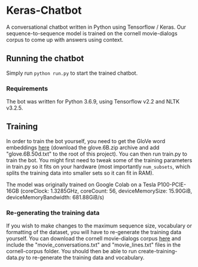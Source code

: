 # Keras-Chatbot

A conversational chatbot written in Python using Tensorflow / Keras.
Our sequence-to-sequence model is trained on the cornell movie-dialogs corpus to come up with answers using context.

## Running the chatbot
Simply run `python run.py` to start the trained chatbot.

### Requirements
The bot was written for Python 3.6.9, using Tensorflow v2.2 and NLTK v3.2.5.

## Training

In order to train the bot yourself, you need to get the GloVe word embeddings [here](https://nlp.stanford.edu/projects/glove/) (download the glove.6B.zip archive and add "glove.6B.50d.txt" to the root of this project). 
You can then run train.py to train the bot. 
You might first need to tweak some of the training parameters in train.py so it fits on your hardware (most importantly `num_subsets`, which splits the training data into smaller sets so it can fit in RAM).

The model was originally trained on Google Colab on a Tesla P100-PCIE-16GB (coreClock: 1.3285GHz, coreCount: 56, deviceMemorySize: 15.90GiB, deviceMemoryBandwidth: 681.88GiB/s)

### Re-generating the training data
If you wish to make changes to the maximum sequence size, vocabulary or formatting of the dataset, you will have to re-generate the training data yourself. You can download the cornell movie-dialogs corpus [here](https://www.cs.cornell.edu/~cristian/Cornell_Movie-Dialogs_Corpus.html) and include the "movie_conversations.txt" and "movie_lines.txt" files in the cornell-corpus folder. You should then be able to run create-training-data.py to re-generate the training data and vocabulary.


